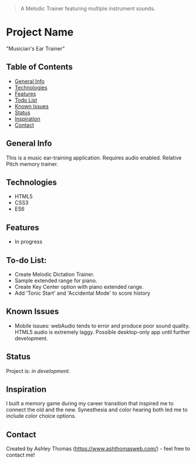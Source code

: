> A Melodic Trainer featuring multiple instrument sounds.

# Project Name
"Musician's Ear Trainer"

## Table of Contents
* [General Info](#general-info)
* [Technologies](#technologies)
* [Features](#features)
* [Todo List](#todo-list)
* [Known Issues](#known-issues)
* [Status](#status)
* [Inspiration](#inspiration)
* [Contact](#contact)

## General Info
This is a music ear-training application. Requires audio enabled. Relative Pitch memory trainer.

## Technologies
* HTML5
* CSS3
* ES6

## Features
* In progress

## To-do List:
* Create Melodic Dictation Trainer.
* Sample extended range for piano.
* Create Key Center option with piano extended range.
* Add 'Tonic Start' and 'Accidental Mode' to score history

## Known Issues
* Mobile issues: webAudio tends to error and produce poor sound quality. HTML5 audio is extremely laggy. Possible desktop-only app until further development.

## Status
Project is: _in development_.

## Inspiration
I built a memory game during my career transition that inspired me to connect the old and the new. Synesthesia and color hearing both led me to include color choice options. 

## Contact
Created by Ashley Thomas (https://www.ashthomasweb.com/) - feel free to contact me!